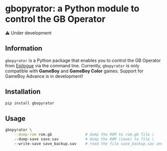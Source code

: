 # gbopyrator: a Python module to control the GB Operator

⚠️ Under development

## Information

`gbopyrator` is a Python package that enables you to control the GB Operator from [Epilogue](https://www.epilogue.co/) via the command line.
Currently, `gbopyrator` is only compatible with **GameBoy** and **GameBoy Color** games. Support for GameBoy Advance is in development!
## Installation
```bash
pip install gbopyrator
```
## Usage
```bash
gbopyrator \
    --dump-rom rom.gb               # dump the ROM to rom.gb file \
    --dump-save save.sav            # dump the RAM (save) to file \
    --write-save save_backup.sav    # read the file save_backup.sav and upload it to the cartridge RAM (save) \
```